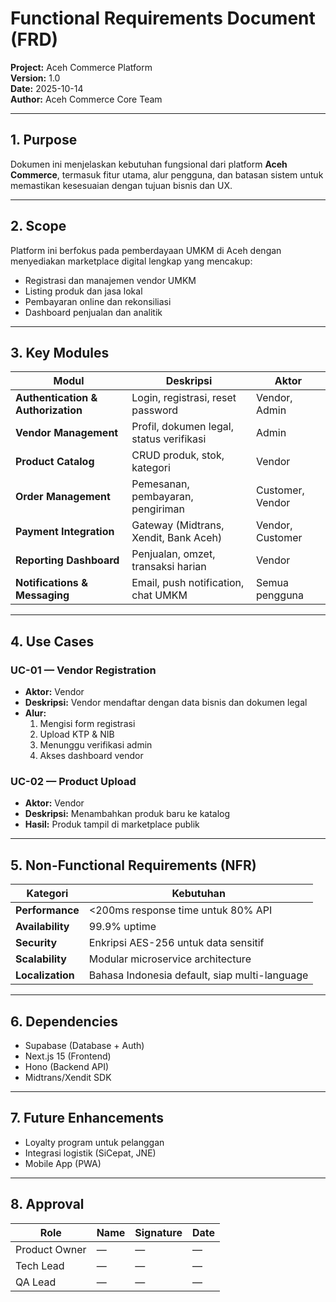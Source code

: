 # Functional Requirements Document (FRD)
**Project:** Aceh Commerce Platform  
**Version:** 1.0  
**Date:** 2025-10-14  
**Author:** Aceh Commerce Core Team

---

## 1. Purpose
Dokumen ini menjelaskan kebutuhan fungsional dari platform **Aceh Commerce**, termasuk fitur utama, alur pengguna, dan batasan sistem untuk memastikan kesesuaian dengan tujuan bisnis dan UX.

---

## 2. Scope
Platform ini berfokus pada pemberdayaan UMKM di Aceh dengan menyediakan marketplace digital lengkap yang mencakup:
- Registrasi dan manajemen vendor UMKM
- Listing produk dan jasa lokal
- Pembayaran online dan rekonsiliasi
- Dashboard penjualan dan analitik

---

## 3. Key Modules
| Modul | Deskripsi | Aktor |
|-------|------------|--------|
| **Authentication & Authorization** | Login, registrasi, reset password | Vendor, Admin |
| **Vendor Management** | Profil, dokumen legal, status verifikasi | Admin |
| **Product Catalog** | CRUD produk, stok, kategori | Vendor |
| **Order Management** | Pemesanan, pembayaran, pengiriman | Customer, Vendor |
| **Payment Integration** | Gateway (Midtrans, Xendit, Bank Aceh) | Vendor, Customer |
| **Reporting Dashboard** | Penjualan, omzet, transaksi harian | Vendor |
| **Notifications & Messaging** | Email, push notification, chat UMKM | Semua pengguna |

---

## 4. Use Cases
### UC-01 — Vendor Registration
- **Aktor:** Vendor  
- **Deskripsi:** Vendor mendaftar dengan data bisnis dan dokumen legal  
- **Alur:**
  1. Mengisi form registrasi  
  2. Upload KTP & NIB  
  3. Menunggu verifikasi admin  
  4. Akses dashboard vendor  

### UC-02 — Product Upload
- **Aktor:** Vendor  
- **Deskripsi:** Menambahkan produk baru ke katalog  
- **Hasil:** Produk tampil di marketplace publik  

---

## 5. Non-Functional Requirements (NFR)
| Kategori | Kebutuhan |
|-----------|-----------|
| **Performance** | <200ms response time untuk 80% API |
| **Availability** | 99.9% uptime |
| **Security** | Enkripsi AES-256 untuk data sensitif |
| **Scalability** | Modular microservice architecture |
| **Localization** | Bahasa Indonesia default, siap multi-language |

---

## 6. Dependencies
- Supabase (Database + Auth)
- Next.js 15 (Frontend)
- Hono (Backend API)
- Midtrans/Xendit SDK

---

## 7. Future Enhancements
- Loyalty program untuk pelanggan
- Integrasi logistik (SiCepat, JNE)
- Mobile App (PWA)

---

## 8. Approval
| Role | Name | Signature | Date |
|------|------|------------|------|
| Product Owner | — | — | — |
| Tech Lead | — | — | — |
| QA Lead | — | — | — |
